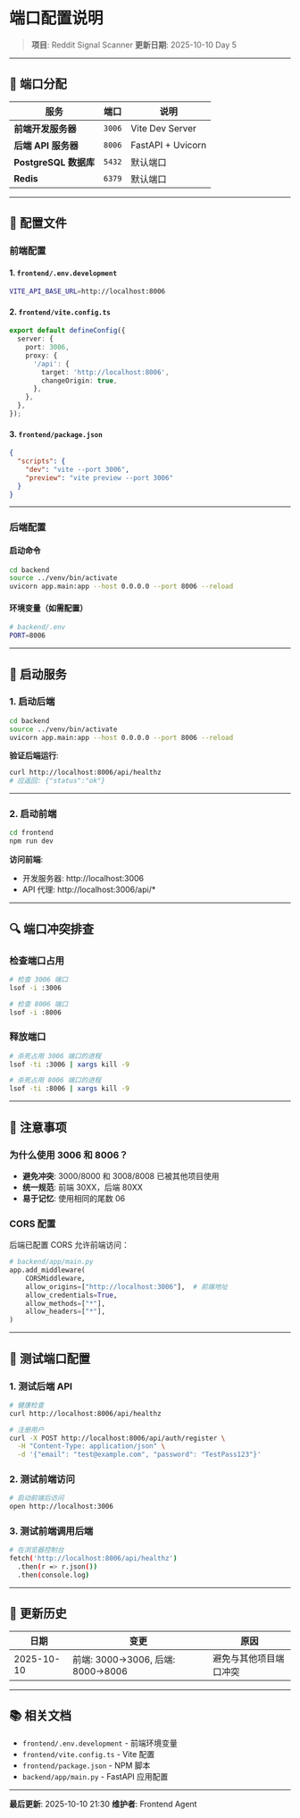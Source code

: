# 端口配置说明

> **项目**: Reddit Signal Scanner
> **更新日期**: 2025-10-10 Day 5

---

## 📌 端口分配

| 服务 | 端口 | 说明 |
|------|------|------|
| **前端开发服务器** | `3006` | Vite Dev Server |
| **后端 API 服务器** | `8006` | FastAPI + Uvicorn |
| **PostgreSQL 数据库** | `5432` | 默认端口 |
| **Redis** | `6379` | 默认端口 |

---

## 🔧 配置文件

### 前端配置

#### 1. `frontend/.env.development`
```bash
VITE_API_BASE_URL=http://localhost:8006
```

#### 2. `frontend/vite.config.ts`
```typescript
export default defineConfig({
  server: {
    port: 3006,
    proxy: {
      '/api': {
        target: 'http://localhost:8006',
        changeOrigin: true,
      },
    },
  },
});
```

#### 3. `frontend/package.json`
```json
{
  "scripts": {
    "dev": "vite --port 3006",
    "preview": "vite preview --port 3006"
  }
}
```

---

### 后端配置

#### 启动命令
```bash
cd backend
source ../venv/bin/activate
uvicorn app.main:app --host 0.0.0.0 --port 8006 --reload
```

#### 环境变量（如需配置）
```bash
# backend/.env
PORT=8006
```

---

## 🚀 启动服务

### 1. 启动后端
```bash
cd backend
source ../venv/bin/activate
uvicorn app.main:app --host 0.0.0.0 --port 8006 --reload
```

**验证后端运行**:
```bash
curl http://localhost:8006/api/healthz
# 应返回: {"status":"ok"}
```

---

### 2. 启动前端
```bash
cd frontend
npm run dev
```

**访问前端**:
- 开发服务器: http://localhost:3006
- API 代理: http://localhost:3006/api/*

---

## 🔍 端口冲突排查

### 检查端口占用

```bash
# 检查 3006 端口
lsof -i :3006

# 检查 8006 端口
lsof -i :8006
```

### 释放端口

```bash
# 杀死占用 3006 端口的进程
lsof -ti :3006 | xargs kill -9

# 杀死占用 8006 端口的进程
lsof -ti :8006 | xargs kill -9
```

---

## 📝 注意事项

### 为什么使用 3006 和 8006？

- **避免冲突**: 3000/8000 和 3008/8008 已被其他项目使用
- **统一规范**: 前端 30XX，后端 80XX
- **易于记忆**: 使用相同的尾数 06

### CORS 配置

后端已配置 CORS 允许前端访问：

```python
# backend/app/main.py
app.add_middleware(
    CORSMiddleware,
    allow_origins=["http://localhost:3006"],  # 前端地址
    allow_credentials=True,
    allow_methods=["*"],
    allow_headers=["*"],
)
```

---

## 🧪 测试端口配置

### 1. 测试后端 API
```bash
# 健康检查
curl http://localhost:8006/api/healthz

# 注册用户
curl -X POST http://localhost:8006/api/auth/register \
  -H "Content-Type: application/json" \
  -d '{"email": "test@example.com", "password": "TestPass123"}'
```

### 2. 测试前端访问
```bash
# 启动前端后访问
open http://localhost:3006
```

### 3. 测试前端调用后端
```bash
# 在浏览器控制台
fetch('http://localhost:8006/api/healthz')
  .then(r => r.json())
  .then(console.log)
```

---

## 🔄 更新历史

| 日期 | 变更 | 原因 |
|------|------|------|
| 2025-10-10 | 前端: 3000→3006, 后端: 8000→8006 | 避免与其他项目端口冲突 |

---

## 📚 相关文档

- `frontend/.env.development` - 前端环境变量
- `frontend/vite.config.ts` - Vite 配置
- `frontend/package.json` - NPM 脚本
- `backend/app/main.py` - FastAPI 应用配置

---

**最后更新**: 2025-10-10 21:30
**维护者**: Frontend Agent

